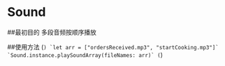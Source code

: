 # Sound

##最初目的 
多段音频按顺序播放

##使用方法
(```)
  `let arr = ["ordersReceived.mp3", "startCooking.mp3"]`
  `Sound.instance.playSoundArray(fileNames: arr)`
(```)

